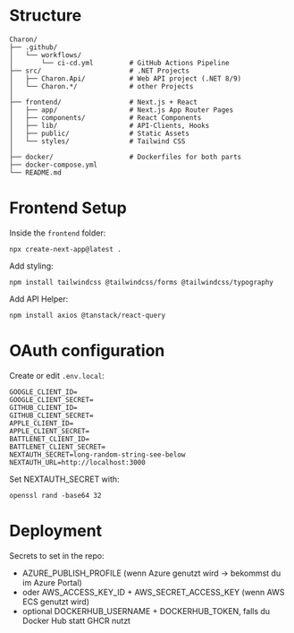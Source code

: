 # Structure

```
Charon/
├── .github/
│   └── workflows/
│       └── ci-cd.yml         # GitHub Actions Pipeline
├── src/                      # .NET Projects
│   ├── Charon.Api/           # Web API project (.NET 8/9)
│   └── Charon.*/             # other Projects
│
├── frontend/                 # Next.js + React
│   ├── app/                  # Next.js App Router Pages
│   ├── components/           # React Components
│   ├── lib/                  # API-Clients, Hooks
│   ├── public/               # Static Assets
│   └── styles/               # Tailwind CSS
│
├── docker/                   # Dockerfiles for both parts
├── docker-compose.yml
└── README.md
```

# Frontend Setup
Inside the `frontend` folder:
```
npx create-next-app@latest .
```
Add styling:
```
npm install tailwindcss @tailwindcss/forms @tailwindcss/typography
```
Add API Helper:
```
npm install axios @tanstack/react-query
```

# OAuth configuration
Create or edit `.env.local`:
```
GOOGLE_CLIENT_ID=
GOOGLE_CLIENT_SECRET=
GITHUB_CLIENT_ID=
GITHUB_CLIENT_SECRET=
APPLE_CLIENT_ID=
APPLE_CLIENT_SECRET=
BATTLENET_CLIENT_ID=
BATTLENET_CLIENT_SECRET=
NEXTAUTH_SECRET=long-random-string-see-below
NEXTAUTH_URL=http://localhost:3000
```

Set NEXTAUTH_SECRET with:
```
openssl rand -base64 32
```

# Deployment
Secrets to set in the repo:
- AZURE_PUBLISH_PROFILE (wenn Azure genutzt wird → bekommst du im Azure Portal)
- oder AWS_ACCESS_KEY_ID + AWS_SECRET_ACCESS_KEY (wenn AWS ECS genutzt wird)
- optional DOCKERHUB_USERNAME + DOCKERHUB_TOKEN, falls du Docker Hub statt GHCR nutzt
